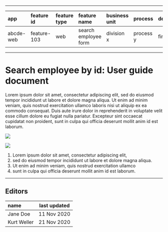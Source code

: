 
---
|app  | feature id | feature type | feature name |business unit |process |department |
|:--|:--|:--|:--|:--|:--|:--|
| abcde-web | feature-103 | web | search employee form | division x  | process y  | finance

---

# Search employee by id: User guide document

Lorem ipsum dolor sit amet, consectetur adipiscing elit, sed do eiusmod tempor incididunt ut labore et dolore magna aliqua. Ut enim ad minim veniam, quis nostrud exercitation ullamco laboris nisi ut aliquip ex ea commodo consequat. Duis aute irure dolor in reprehenderit in voluptate velit esse cillum dolore eu fugiat nulla pariatur. Excepteur sint occaecat cupidatat non proident, sunt in culpa qui officia deserunt mollit anim id est laborum.

![](https://i.ibb.co/rt0Hf3q/video.png)

![](https://instrktiv.com/media/user-manual-template/screenshots-snagit.webp)

1. Lorem ipsum dolor sit amet, consectetur adipiscing elit,
2. sed do eiusmod tempor incididunt ut labore et dolore magna aliqua.
3. Ut enim ad minim veniam, quis nostrud exercitation ullamco
4. sunt in culpa qui officia deserunt mollit anim id est laborum.



---
## Editors

| name | last updated |
|:------|-------|
| Jane Doe |  11 Nov 2020 |
| Kurt Weller |  21 Nov 2020 |
